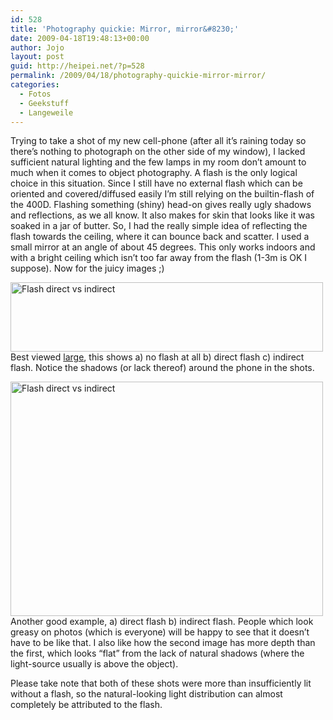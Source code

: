 ```yaml
---
id: 528
title: 'Photography quickie: Mirror, mirror&#8230;'
date: 2009-04-18T19:48:13+00:00
author: Jojo
layout: post
guid: http://heipei.net/?p=528
permalink: /2009/04/18/photography-quickie-mirror-mirror/
categories:
  - Fotos
  - Geekstuff
  - Langeweile
---
```

Trying to take a shot of my new cell-phone (after all it&#8217;s raining today so there&#8217;s nothing to photograph on the other side of my window), I lacked sufficient natural lighting and the few lamps in my room don&#8217;t amount to much when it comes to object photography. A flash is the only logical choice in this situation. Since I still have no external flash which can be oriented and covered/diffused easily I&#8217;m still relying on the builtin-flash of the 400D. Flashing something (shiny) head-on gives really ugly shadows and reflections, as we all know. It also makes for skin that looks like it was soaked in a jar of butter. So, I had the really simple idea of reflecting the flash towards the ceiling, where it can bounce back and scatter. I used a small mirror at an angle of about 45 degrees. This only works indoors and with a bright ceiling which isn&#8217;t too far away from the flash (1-3m is OK I suppose). Now for the juicy images ;)
  
[<img data-echo="https://farm4.static.flickr.com/3384/3453091904_85e5e398ce.jpg" width="500" height="111" alt="Flash direct vs indirect" class="aligncenter" />](https://secure.flickr.com/photos/heipei/3453091904/ "Flash direct vs indirect by heipei, on Flickr")Best viewed [large](https://secure.flickr.com/photos/heipei/3453091904/sizes/l/), this shows a) no flash at all b) direct flash c) indirect flash. Notice the shadows (or lack thereof) around the phone in the shots.

[<img data-echo="https://farm4.static.flickr.com/3610/3452280329_571ab6f4f2.jpg" width="500" height="375" alt="Flash direct vs indirect" class="aligncenter" />](https://secure.flickr.com/photos/heipei/3452280329/ "Flash direct vs indirect by heipei, on Flickr")Another good example, a) direct flash b) indirect flash. People which look greasy on photos (which is everyone) will be happy to see that it doesn&#8217;t have to be like that. I also like how the second image has more depth than the first, which looks &#8220;flat&#8221; from the lack of natural shadows (where the light-source usually is above the object).

Please take note that both of these shots were more than insufficiently lit without a flash, so the natural-looking light distribution can almost completely be attributed to the flash.
